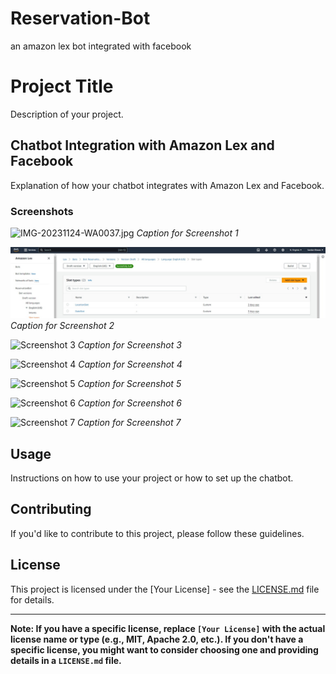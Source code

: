 # Reservation-Bot
an amazon lex bot integrated with facebook 
# Project Title

Description of your project.

## Chatbot Integration with Amazon Lex and Facebook

Explanation of how your chatbot integrates with Amazon Lex and Facebook.

### Screenshots

![[IMG-20231124-WA0037.jpg](https://github.com/TathagataSau/Reservation-Bot/blob/main/IMG-20231124-WA0034.jpg)](url_to_screenshot_1)
*Caption for Screenshot 1*

![Screenshot 2](https://github.com/TathagataSau/Reservation-Bot/blob/main/IMG-20231124-WA0036.jpg)
*Caption for Screenshot 2*

![Screenshot 3](url_to_screenshot_3)
*Caption for Screenshot 3*

![Screenshot 4](url_to_screenshot_4)
*Caption for Screenshot 4*

![Screenshot 5](url_to_screenshot_5)
*Caption for Screenshot 5*

![Screenshot 6](url_to_screenshot_6)
*Caption for Screenshot 6*

![Screenshot 7](url_to_screenshot_7)
*Caption for Screenshot 7*

## Usage

Instructions on how to use your project or how to set up the chatbot.

## Contributing

If you'd like to contribute to this project, please follow these guidelines.

## License

This project is licensed under the [Your License] - see the [LICENSE.md](LICENSE.md) file for details.

---

**Note: If you have a specific license, replace `[Your License]` with the actual license name or type (e.g., MIT, Apache 2.0, etc.). If you don't have a specific license, you might want to consider choosing one and providing details in a `LICENSE.md` file.**


